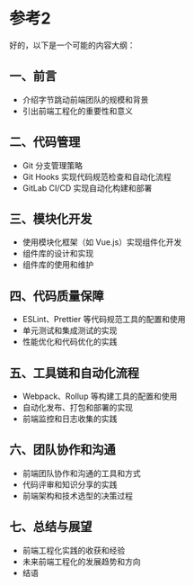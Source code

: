 # 参考2
好的，以下是一个可能的内容大纲：

## 一、前言
-  介绍字节跳动前端团队的规模和背景
-  引出前端工程化的重要性和意义

## 二、代码管理
-  Git 分支管理策略
-  Git Hooks 实现代码规范检查和自动化流程
-  GitLab CI/CD 实现自动化构建和部署

## 三、模块化开发
-  使用模块化框架（如 Vue.js）实现组件化开发
-  组件库的设计和实现
-  组件库的使用和维护

## 四、代码质量保障
-  ESLint、Prettier 等代码规范工具的配置和使用
-  单元测试和集成测试的实现
-  性能优化和代码优化的实践

## 五、工具链和自动化流程
-  Webpack、Rollup 等构建工具的配置和使用
-  自动化发布、打包和部署的实现
-  前端监控和日志收集的实践

## 六、团队协作和沟通
-  前端团队协作和沟通的工具和方式
-  代码评审和知识分享的实践
-  前端架构和技术选型的决策过程

## 七、总结与展望
-  前端工程化实践的收获和经验
-  未来前端工程化的发展趋势和方向
-  结语